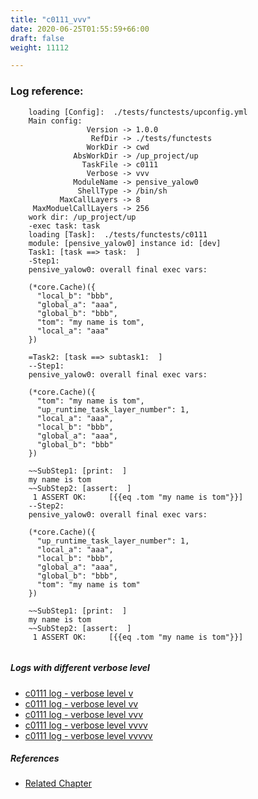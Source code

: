 ```yaml
---
title: "c0111_vvv"
date: 2020-06-25T01:55:59+66:00
draft: false
weight: 11112

---
```


### Log reference: <no value>

```
    loading [Config]:  ./tests/functests/upconfig.yml
    Main config:
                 Version -> 1.0.0
                  RefDir -> ./tests/functests
                 WorkDir -> cwd
              AbsWorkDir -> /up_project/up
                TaskFile -> c0111
                 Verbose -> vvv
              ModuleName -> pensive_yalow0
               ShellType -> /bin/sh
           MaxCallLayers -> 8
     MaxModuelCallLayers -> 256
    work dir: /up_project/up
    -exec task: task
    loading [Task]:  ./tests/functests/c0111
    module: [pensive_yalow0] instance id: [dev]
    Task1: [task ==> task:  ]
    -Step1:
    pensive_yalow0: overall final exec vars:
    
    (*core.Cache)({
      "local_b": "bbb",
      "global_a": "aaa",
      "global_b": "bbb",
      "tom": "my name is tom",
      "local_a": "aaa"
    })
    
    =Task2: [task ==> subtask1:  ]
    --Step1:
    pensive_yalow0: overall final exec vars:
    
    (*core.Cache)({
      "tom": "my name is tom",
      "up_runtime_task_layer_number": 1,
      "local_a": "aaa",
      "local_b": "bbb",
      "global_a": "aaa",
      "global_b": "bbb"
    })
    
    ~~SubStep1: [print:  ]
    my name is tom
    ~~SubStep2: [assert:  ]
     1 ASSERT OK:     [{{eq .tom "my name is tom"}}]
    --Step2:
    pensive_yalow0: overall final exec vars:
    
    (*core.Cache)({
      "up_runtime_task_layer_number": 1,
      "local_a": "aaa",
      "local_b": "bbb",
      "global_a": "aaa",
      "global_b": "bbb",
      "tom": "my name is tom"
    })
    
    ~~SubStep1: [print:  ]
    my name is tom
    ~~SubStep2: [assert:  ]
     1 ASSERT OK:     [{{eq .tom "my name is tom"}}]
    
```

##### Logs with different verbose level
* [c0111 log - verbose level v](../../logs/c0111_v)
* [c0111 log - verbose level vv](../../logs/c0111_vv)
* [c0111 log - verbose level vvv](../../logs/c0111_vvv)
* [c0111 log - verbose level vvvv](../../logs/c0111_vvvv)
* [c0111 log - verbose level vvvvv](../../logs/c0111_vvvvv)

##### References
* [Related Chapter](../../call-func/c0111)
